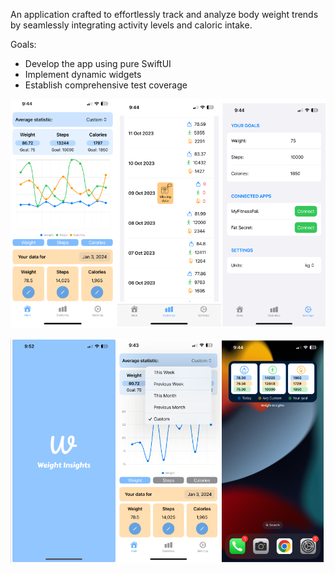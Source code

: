 
An application crafted to effortlessly track and analyze body weight trends by seamlessly integrating activity levels and caloric intake.

Goals:
- Develop the app using pure SwiftUI
- Implement dynamic widgets
- Establish comprehensive test coverage

![Demo 1](./demo_1.png)


![Demo 2](./demo_2.png)
